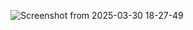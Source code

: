 ![Screenshot from 2025-03-30 18-27-49](https://github.com/user-attachments/assets/fc099113-76d7-41e8-9f95-efc32870493d)
